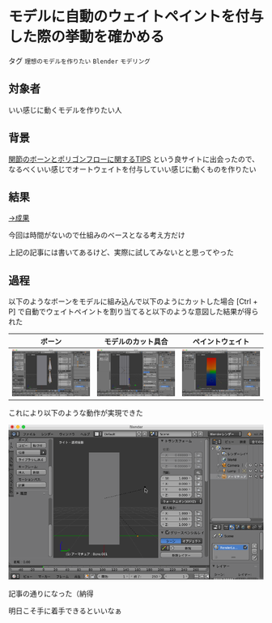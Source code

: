 # モデルに自動のウェイトペイントを付与した際の挙動を確かめる

タグ `理想のモデルを作りたい` `Blender` `モデリング`

## 対象者

いい感じに動くモデルを作りたい人

## 背景

[関節のボーンとポリゴンフローに関するTIPS](https://dskjal.com/blender/the-tips-of-joint.html) という良サイトに出会ったので、なるべくいい感じでオートウェイトを付与していい感じに動くものを作りたい

## 結果

[→成果](https://github.com/shimomuh/model-base/commit/fbcb8de87a14c2e4489236bee49199485adeb0b4)

今回は時間がないので仕組みのベースとなる考え方だけ

上記の記事には書いてあるけど、実際に試してみないとと思ってやった

## 過程

以下のようなボーンをモデルに組み込んで以下のようにカットした場合 [Ctrl + P] で自動でウェイトペイントを割り当てると以下のような意図した結果が得られた

 

|ボーン|モデルのカット具合|ペイントウェイト|
|---|---|---|
|![](https://raw.githubusercontent.com/shimomuh/model-base/master/structure-base/bone.png)|![](https://raw.githubusercontent.com/shimomuh/model-base/master/structure-base/cut.png)|![](https://raw.githubusercontent.com/shimomuh/model-base/master/structure-base/auto-weight-paint.png)|

 

これにより以下のような動作が実現できた

 

![](https://raw.githubusercontent.com/shimomuh/model-base/master/structure-base/move.gif)

記事の通りになった（納得

明日こそ手に着手できるといいなぁ

